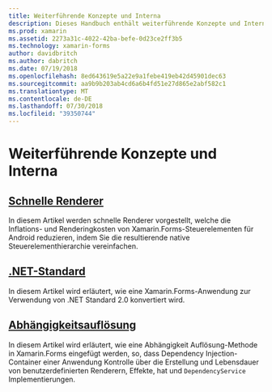 ```yaml
---
title: Weiterführende Konzepte und Interna
description: Dieses Handbuch enthält weiterführende Konzepte und Interna für Xamarin.Forms. Sie enthält derzeit Artikeln über schnelle Renderer und .NET Standard.
ms.prod: xamarin
ms.assetid: 2273a31c-4022-42ba-befe-0d23ce2ff3b5
ms.technology: xamarin-forms
author: davidbritch
ms.author: dabritch
ms.date: 07/19/2018
ms.openlocfilehash: 8ed643619e5a22e9a1febe419eb42d45901dec63
ms.sourcegitcommit: aa9b9b203ab4cd6a6b4fd51e27d865e2abf582c1
ms.translationtype: MT
ms.contentlocale: de-DE
ms.lasthandoff: 07/30/2018
ms.locfileid: "39350744"
---
```

# <a name="advanced-concepts--internals"></a>Weiterführende Konzepte und Interna

## <a name="fast-renderersfast-renderersmd"></a>[Schnelle Renderer](fast-renderers.md)

In diesem Artikel werden schnelle Renderer vorgestellt, welche die Inflations- und Renderingkosten von Xamarin.Forms-Steuerelementen für Android reduzieren, indem Sie die resultierende native Steuerelementhierarchie vereinfachen.

## <a name="net-standardnet-standardmd"></a>[.NET-Standard](net-standard.md)

In diesem Artikel wird erläutert, wie eine Xamarin.Forms-Anwendung zur Verwendung von .NET Standard 2.0 konvertiert wird.

## <a name="dependency-resolutiondependency-resolutionmd"></a>[Abhängigkeitsauflösung](dependency-resolution.md)

In diesem Artikel wird erläutert, wie eine Abhängigkeit Auflösung-Methode in Xamarin.Forms eingefügt werden, so, dass Dependency Injection-Container einer Anwendung Kontrolle über die Erstellung und Lebensdauer von benutzerdefinierten Renderern, Effekte, hat und `DependencyService` Implementierungen.
